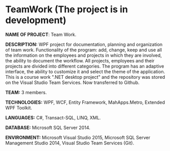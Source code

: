 # TeamWork (The project is in development)
**NAME OF PROJECT**: Team Work.

**DESCRIPTION:** WPF project for documentation, planning and organization of team work. Functionality of the program: add, change, keep and use all the information on the employees and projects in which they are involved, the ability to document the workflow. All projects, employees and their projects are divided into different categories. The program has an adaptive interface, the ability to customize it and select the theme of the application. This is a course work ".NET desktop project" and the repository was stored on the Visual Studio Team Services. Now transferred to Github.
 
**TEAM:** 3 members.
 
**TECHNOLOGIES:** WPF, WCF, Entity Framework, MahApps.Metro, Extended WPF Toolkit.
 
**LANGUAGES:** С#, Transact-SQL, LINQ, XML.
 
**DATABASE:** Microsoft SQL Server 2014.
 
**ENVIRONMENT:** Microsoft Visual Studio 2015, Microsoft SQL Server Management Studio 2014, Visual Studio Team Services (Git).

